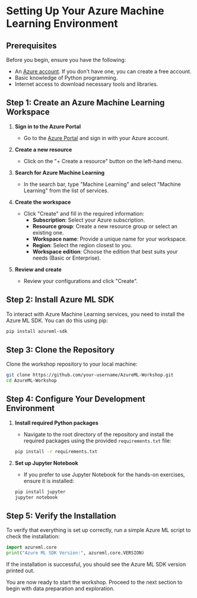 # Setting Up Your Azure Machine Learning Environment

## Prerequisites

Before you begin, ensure you have the following:

- An [Azure account](https://azure.microsoft.com/en-us/free/). If you don't have one, you can create a free account.
- Basic knowledge of Python programming.
- Internet access to download necessary tools and libraries.

## Step 1: Create an Azure Machine Learning Workspace

1. **Sign in to the Azure Portal**
   - Go to the [Azure Portal](https://portal.azure.com/) and sign in with your Azure account.

2. **Create a new resource**
   - Click on the "+ Create a resource" button on the left-hand menu.

3. **Search for Azure Machine Learning**
   - In the search bar, type "Machine Learning" and select "Machine Learning" from the list of services.

4. **Create the workspace**
   - Click "Create" and fill in the required information:
     - **Subscription**: Select your Azure subscription.
     - **Resource group**: Create a new resource group or select an existing one.
     - **Workspace name**: Provide a unique name for your workspace.
     - **Region**: Select the region closest to you.
     - **Workspace edition**: Choose the edition that best suits your needs (Basic or Enterprise).

5. **Review and create**
   - Review your configurations and click "Create".

## Step 2: Install Azure ML SDK

To interact with Azure Machine Learning services, you need to install the Azure ML SDK. You can do this using pip:

```bash
pip install azureml-sdk
```

## Step 3: Clone the Repository

Clone the workshop repository to your local machine:

```bash
git clone https://github.com/your-username/AzureML-Workshop.git
cd AzureML-Workshop
```

## Step 4: Configure Your Development Environment

1. **Install required Python packages**
   - Navigate to the root directory of the repository and install the required packages using the provided `requirements.txt` file:
   ```bash
   pip install -r requirements.txt
   ```

2. **Set up Jupyter Notebook**
   - If you prefer to use Jupyter Notebook for the hands-on exercises, ensure it is installed:
   ```bash
   pip install jupyter
   jupyter notebook
   ```

## Step 5: Verify the Installation

To verify that everything is set up correctly, run a simple Azure ML script to check the installation:

```python
import azureml.core
print("Azure ML SDK Version:", azureml.core.VERSION)
```

If the installation is successful, you should see the Azure ML SDK version printed out.

You are now ready to start the workshop. Proceed to the next section to begin with data preparation and exploration.
